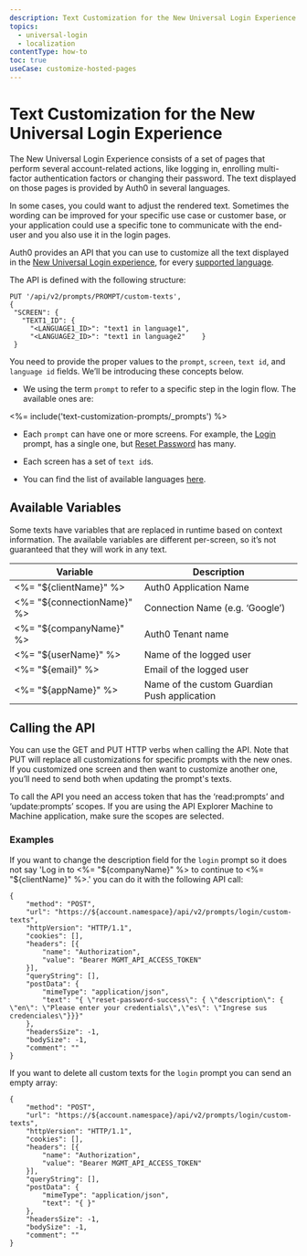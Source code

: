 ```yaml
---
description: Text Customization for the New Universal Login Experience
topics:
  - universal-login
  - localization
contentType: how-to
toc: true
useCase: customize-hosted-pages
---
```

# Text Customization for the New Universal Login Experience

The New Universal Login Experience consists of a set of pages that perform several account-related actions, like logging in, enrolling multi-factor authentication factors or changing their password. The text displayed on those pages is provided by Auth0 in several languages. 

In some cases, you could want to adjust the rendered text. Sometimes the wording can be improved for your specific use case or customer base, or your application could use a specific tone to communicate with the end-user and you also use it in the login pages.

Auth0 provides an API that you can use to customize all the text displayed in the [New Universal Login experience](/universal-login/new), for every [supported language](/universal-login/i18n).

The API is defined with the following structure:

```
PUT '/api/v2/prompts/PROMPT/custom-texts',
{
 "SCREEN": {
   "TEXT1_ID": {
     "<LANGUAGE1_ID>": "text1 in language1",
     "<LANGUAGE2_ID>": "text1 in language2"    }
 }
 ```
 
You need to provide the proper values to the `prompt`, `screen`, `text id`, and `language id` fields. We’ll be introducing these concepts below.

- We using the term `prompt` to refer to a specific step in the login flow. The available ones are:

<%= include('text-customization-prompts/_prompts') %>

- Each `prompt` can have one or more screens. For example, the [Login](/universal-login/text-customization-prompts/login) prompt, has a single one, but [Reset Password](/universal-login/text-customization-prompts/reset-password) has many.

- Each screen has a set of `text id`s. 

- You can find the list of available languages [here](/universal-login/i18n).

## Available Variables 

Some texts have variables that are replaced in runtime based on context information. The available variables are different per-screen, so it’s not guaranteed that they will work in any text. 

| Variable | Description |
| ------------- |-------------| 
| <%= "${clientName}" %>| Auth0 Application Name | 
| <%= "${connectionName}" %> | Connection Name (e.g. ‘Google’)
| <%= "${companyName}" %>| Auth0 Tenant name| 
| <%= "${userName}" %>| Name of the logged user| 
| <%= "${email}" %> | Email of the logged user| 
| <%= "${appName}" %>| Name of the custom Guardian Push application | 

## Calling the API

You can use the GET and PUT HTTP verbs when calling the API. Note that PUT will replace all customizations for specific prompts with the new ones. If you customized one screen and then want to customize another one, you’ll need to send both when updating the prompt's texts.

To call the API you need an access token that has the ‘read:prompts’ and ‘update:prompts’ scopes. If you are using the API Explorer Machine to Machine application, make sure the scopes are selected.

### Examples

If you want to change the description field for the `login` prompt so it does not say 'Log in to <%= "${companyName}" %> to continue to <%= "${clientName}" %>.' you can do it with the following  API call:

```har
{
	"method": "POST",
	"url": "https://${account.namespace}/api/v2/prompts/login/custom-texts",
	"httpVersion": "HTTP/1.1",
	"cookies": [],
	"headers": [{
		"name": "Authorization",
		"value": "Bearer MGMT_API_ACCESS_TOKEN"
	}],
	"queryString": [],
	"postData": {
		"mimeType": "application/json",
		"text": "{ \"reset-password-success\": { \"description\": {   \"en\": \"Please enter your credentials\",\"es\": \"Ingrese sus credenciales\"}}}"
	},
	"headersSize": -1,
	"bodySize": -1,
	"comment": ""
}
```

If you want to delete all custom texts for the `login` prompt you can send an empty array:

```har
{
	"method": "POST",
	"url": "https://${account.namespace}/api/v2/prompts/login/custom-texts",
	"httpVersion": "HTTP/1.1",
	"cookies": [],
	"headers": [{
		"name": "Authorization",
		"value": "Bearer MGMT_API_ACCESS_TOKEN"
	}],
	"queryString": [],
	"postData": {
		"mimeType": "application/json",
		"text": "{ }"
	},
	"headersSize": -1,
	"bodySize": -1,
	"comment": ""
}
```